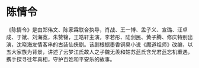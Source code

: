 # 陈情令

《陈情令》是由郑伟文、陈家霖联合执导，肖战、王一博、孟子义、宣璐、汪卓成、于斌、刘海宽，朱赞锦，王皓轩主演，李若彤、陆剑民、黄子腾、修庆特别出演，沈晓海友情客串的古装仙侠剧。该剧根据墨香铜臭小说《魔道祖师》改编，以五大家族为背景，讲述了云梦江氏故人之子魏无羡和姑苏蓝氏含光君蓝忘机重遇，携手探寻往年真相，守护百姓和平安乐的故事。

